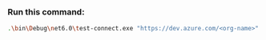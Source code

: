 ### Run this command:
```sh
.\bin\Debug\net6.0\test-connect.exe "https://dev.azure.com/<org-name>" "<access-token>"
```
